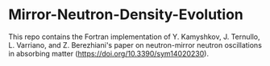 # Mirror-Neutron-Density-Evolution
This repo contains the Fortran implementation of Y. Kamyshkov, J. Ternullo, L. Varriano, and Z. Berezhiani's paper on neutron-mirror neutron oscillations in absorbing matter (https://doi.org/10.3390/sym14020230).
